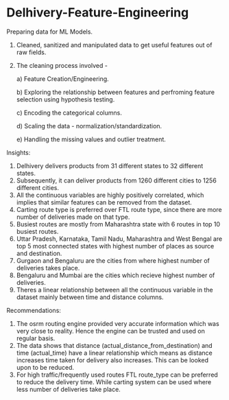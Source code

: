 # Delhivery-Feature-Engineering
Preparing data for ML Models.

1) Cleaned, sanitized and manipulated data to get useful features out of raw fields.
2) The cleaning process involved -

   a) Feature Creation/Engineering.
   
   b) Exploring the relationship between features and perfroming feature selection using hypothesis testing.

   c) Encoding the categorical columns.
     
   d) Scaling the data - normalization/standardization.

   e) Handling the missing values and outlier treatment.


Insights:
1) Delhivery delivers products from 31 different states to 32 different states.
2) Subsequently, it can deliver products from 1260 different cities to 1256 different cities.
3) All the continuous variables are highly positively correlated, which implies that similar features can be removed from the dataset.
4) Carting route type is preferred over FTL route type, since there are more number of deliveries made on that type.
5) Busiest routes are mostly from Maharashtra state with 6 routes in top 10 busiest routes.
6) Uttar Pradesh, Karnataka, Tamil Nadu, Maharashtra and West Bengal are top 5 most connected states with highest number of places as source and destination.
7) Gurgaon and Bengaluru are the cities from where highest number of deliveries takes place.
8) Bengaluru and Mumbai are the cities which recieve highest number of deliveries.
9) Theres a linear relationship between all the continuous variable in the dataset mainly between time and distance columns.

Recommendations:
1) The osrm routing engine provided very accurate information which was very close to reality. Hence the engine can be trusted and used on regular basis.
2) The data shows that distance (actual_distance_from_destination) and time (actual_time) have a linear relationship which means as distance increases time taken for delivery also increases. This can be looked upon to be reduced.
3) For high traffic/frequently used routes FTL route_type can be preferred to reduce the delivery time. While carting system can be used where less number of deliveries take place.



